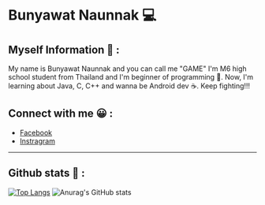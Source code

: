 # Bunyawat Naunnak :computer:

## Myself Information :hamster: :
My name is Bunyawat Naunnak and you can call me "GAME" I'm M6 high school student from Thailand and I'm beginner of programming :hatching_chick:. Now, I'm learning about Java, C, C++ and wanna be Android dev :coffee:. Keep fighting!!! 

## Connect with me :grinning: :

- [Facebook](https://www.facebook.com/bunyawat4263/)
- [Instragram](https://www.instagram.com/plzcallmegame/)

---
## Github stats :briefcase: :

[![Top Langs](https://github-readme-stats.vercel.app/api/top-langs/?username=bunnybunbun37204&hide=Jupyter%20Notebook,CSS,Objective-C,HTML,ShaderLab,Shell,HLSL&langs_count=10&theme=tokyonight&layout=compact)](https://github.com/anuraghazra/github-readme-stats) ![Anurag's GitHub stats](https://github-readme-stats.vercel.app/api?username=bunnybunbun37204&show_icons=true&theme=tokyonight)

 


